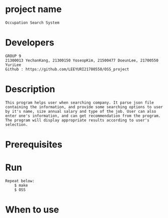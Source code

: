 # project name
	Occupation Search System

# Developers
	GROUP 9
	21300013 YechanKang, 21300150 YoseopKim, 21500477 DoeunLee, 21700550 YuriLee
	Github : https://github.com/LEEYURI21700550/OSS_project

# Description
	This program helps user when searching company. It parse json file containing the information, and provide some searching options to user by it's name, size annual salary and type of the job. User can also enter one's information, and can get recommendation from the program. The program will display appropriate results according to user's selection.

# Prerequisites
	

# Run
	Repeat below: 
		$ make
		$ OSS
# When to use
	


